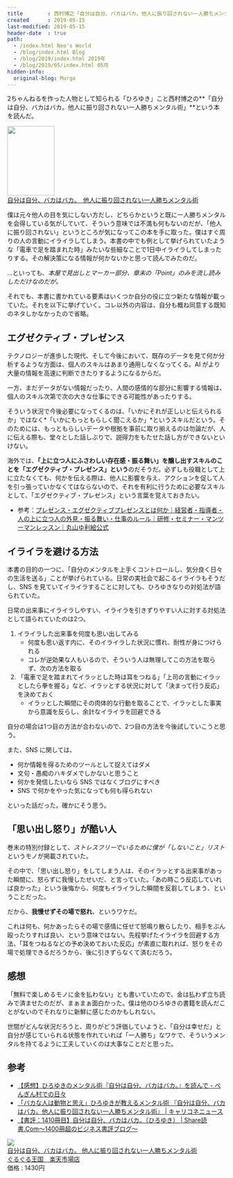 ```yaml
---
title        : 西村博之「自分は自分、バカはバカ。他人に振り回されない一人勝ちメンタル術」を読んだ
created      : 2019-05-15
last-modified: 2019-05-15
header-date  : true
path:
  - /index.html Neo's World
  - /blog/index.html Blog
  - /blog/2019/index.html 2019年
  - /blog/2019/05/index.html 05月
hidden-info:
  original-blog: Murga
---
```


2ちゃんねるを作った人物として知られる「ひろゆき」こと西村博之の**「自分は自分、バカはバカ。他人に振り回されない一人勝ちメンタル術」**という本を読んだ。

<div class="ad-amazon">
  <div class="ad-amazon-image">
    <a href="https://www.amazon.co.jp/dp/B07QHBL2LX?tag=neos21-22&amp;linkCode=osi&amp;th=1&amp;psc=1">
      <img src="https://m.media-amazon.com/images/I/51JBrdY24bL._SL160_.jpg" width="109" height="160">
    </a>
  </div>
  <div class="ad-amazon-info">
    <div class="ad-amazon-title">
      <a href="https://www.amazon.co.jp/dp/B07QHBL2LX?tag=neos21-22&amp;linkCode=osi&amp;th=1&amp;psc=1">自分は自分、バカはバカ。　他人に振り回されない一人勝ちメンタル術</a>
    </div>
  </div>
</div>

僕は元々他人の目を気にしない方だし、どちらかというと既に一人勝ちメンタルを会得している気がしていて、そういう意味では不満も何もないのだが、「他人に振り回されない」というところが気になってこの本を手に取った。僕はすぐ周りの人の言動にイライラしてしまう。本書の中でも例として挙げられていたような「電車で足を踏まれた時」みたいな些細なことで1日中イライラしてしまったりする。その解決策になる情報が何かないかと思って読んでみたのだ。

…といっても、*本屋で見出しとマーカー部分、章末の「Point」のみを流し読みしただけなのだが。*

それでも、本書に書かれている要素はいくつか自分の役に立つ新たな情報が載っていた。それを以下に挙げていく。コレ以外の内容は、自分も概ね同意する既知のネタしかなかったので省略。

## エグゼクティブ・プレゼンス

テクノロジーが進歩した現代、そして今後において、既存のデータを見て何か分析するような方面は、個人のスキルはあまり通用しなくなってくる。AI がより大量の情報を高速に判断できたりするようになるからだ。

一方、まだデータがない情報だったり、人間の感情的な部分に影響する情報は、個人のスキル次第で次の大きな仕事にできる可能性があったりする。

そういう状況で今後必要になってくるのは、「いかにそれが正しいと伝えられるか」ではなく*「いかにもっともらしく聞こえるか」*というスキルだという。そのためには、もっともらしいデータや根拠を事前に取り揃えるのは勿論だが、人に伝える際も、堂々とした話しぶりで、説得力をもたせた話し方ができないといけない。

海外では、**「上に立つ人にふさわしい存在感・振る舞い」を醸し出すスキルのことを「エグゼクティブ・プレゼンス」という**のだそうだ。必ずしも役職として上に立たなくても、何かを伝える際は、他人に影響を与え、アクションを促して人を引っ張っていかなくてはならないので、それを有利に行うために必要なスキルとして、「エグゼクティブ・プレゼンス」という言葉を覚えておきたい。

- 参考：[プレゼンス・エグゼクティブプレゼンスとは何か｜経営者・指導者・人の上に立つ人の外見・振る舞い・仕事のルール｜研修・セミナー・マンツーマンレッスン｜丸山ゆ利絵公式](https://www.attainments.co.jp/car_executive.html)

## イライラを避ける方法

本書の目的の一つに、「自分のメンタルを上手くコントロールし、気分良く日々の生活を送る」ことが挙げられている。日常の実社会で起こるイライラもそうだし、SNS を見ていてイライラすることに対しても、ひろゆきなりの対処法が語られていた。

日常の出来事にイライラしやすい、イライラを引きずりやすい人に対する対処法として語られていたのは2つ。

1. イライラした出来事を何度も思い出してみる
    - 何度も思い返す内に、そのイライラした状況に慣れ、耐性が身につけられる
    - コレが逆効果な人もいるので、そういう人は無理してこの方法を取らず、次の方法を取る
2. 「電車で足を踏まれてイラッとした時は耳をつねる」「上司の言動にイラッとしたら拳を握る」など、イラッとする状況に対して「決まって行う反応」を決めておく
    - イラッとした瞬間にその肉体的な行動を取ることで、イラッとした事実から意識を反らし、余計なイライラを回避できる

自分の場合は1つ目の方法が合わないので、2つ目の方法を今後試していこうと思う。

また、SNS に関しては、

- 何か情報を得るためのツールとして捉えてはダメ
- 文句・愚痴のハキダメでしかないと思うこと
- 何かを発信したいなら SNS ではなくブログにすべき
- SNS で何かをやった気になっても何も得られない

といった話だった。確かにそう思う。

## 「思い出し怒り」が酷い人

巻末の特別付録として、*ストレスフリーでいるために僕が「しないこと」リスト*というモノが掲載されていた。

その中で、「思い出し怒り」をしてしまう人は、そのイラッとする出来事があった瞬間に、怒らずに我慢したせいだ、と言っていた。「あの時こう反応していれば良かった」という後悔から、何度もイライラした瞬間を反芻してしまう、ということだった。

だから、**我慢せずその場で怒れ**、というワケだ。

これは何も、何かあったらその場で感情に任せて怒鳴り散らしたり、相手をぶん殴ったりすれば良い、という意味ではない。先程挙げたイライラを回避する方法、「耳をつねるなどの予め決めておいた反応」が素直に取れれば、怒りをその場で処理できるだろうから、後に引きずらなくて済むだろう。

## 感想

「無料で楽しめるモノに金を払わない」とも書いていたので、金は払わず立ち読みで済ませたのだが、まぁまぁ面白かった。僕は他のひろゆきの書籍を読んだことがないのでそれなりに新鮮に感じたのかもしれない。

世間がどんな状況だろうと、周りがどう評価していようと、「自分は幸せだ」と自分が感じていられる状態を作れていれば「一人勝ち」なワケで、そういうメンタルを持てるように工夫していくのは大事なことだと思った。

## 参考

- [【感想】ひろゆきのメンタル術『自分は自分、バカはバカ。』を読んで - ぺんぎん村での日々](https://drawdraw.hatenablog.com/entry/2019/04/14/125129)
- [「バカな人は動物と思え」ひろゆきが教えるメンタル術 『自分は自分、バカはバカ。他人に振り回されない一人勝ちメンタル術』 | キャリコネニュース](https://news.careerconnection.jp/?p=70082)
- [【書評：1410冊目】自分は自分、バカはバカ。（ひろゆき） | Share読書.Com〜1400冊超のビジネス書評ブログ〜](https://sharedoku.com/archives/18141)

<div class="ad-rakuten">
  <div class="ad-rakuten-image">
    <a href="https://hb.afl.rakuten.co.jp/hgc/g00pvca2.waxyc92d.g00pvca2.waxydece/?pc=https%3A%2F%2Fitem.rakuten.co.jp%2Fguruguru2%2F9784797398601%2F&amp;m=http%3A%2F%2Fm.rakuten.co.jp%2Fguruguru2%2Fi%2F12853638%2F">
      <img src="https://thumbnail.image.rakuten.co.jp/@0_mall/guruguru2/cabinet/b/8/601/9784797398601.jpg?_ex=128x128">
    </a>
  </div>
  <div class="ad-rakuten-info">
    <div class="ad-rakuten-title">
      <a href="https://hb.afl.rakuten.co.jp/hgc/g00pvca2.waxyc92d.g00pvca2.waxydece/?pc=https%3A%2F%2Fitem.rakuten.co.jp%2Fguruguru2%2F9784797398601%2F&amp;m=http%3A%2F%2Fm.rakuten.co.jp%2Fguruguru2%2Fi%2F12853638%2F">自分は自分、バカはバカ。 他人に振り回されない一人勝ちメンタル術</a>
    </div>
    <div class="ad-rakuten-shop">
      <a href="https://hb.afl.rakuten.co.jp/hgc/g00pvca2.waxyc92d.g00pvca2.waxydece/?pc=https%3A%2F%2Fwww.rakuten.co.jp%2Fguruguru2%2F&amp;m=http%3A%2F%2Fm.rakuten.co.jp%2Fguruguru2%2F">ぐるぐる王国　楽天市場店</a>
    </div>
    <div class="ad-rakuten-price">価格 : 1430円</div>
  </div>
</div>
